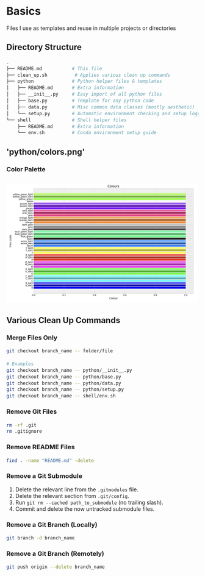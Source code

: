 # Basics

Files I use as templates and reuse in multiple projects or directories

## Directory Structure

```bash
.
├── README.md           # This file
├── clean_up.sh          # Applies various clean up commands
├── python              # Python helper files & templates
│   ├── README.md       # Extra information
│   ├── __init__.py     # Easy import of all python files
│   ├── base.py         # Template for any python code 
│   ├── data.py         # Misc common data classes (mostly aesthetic)
│   └── setup.py        # Automatic environment checking and setup logging
└── shell               # Shell helper files
    ├── README.md       # Extra information
    └── env.sh          # Conda environment setup guide
```

## 'python/colors.png'

### Color Palette

![Color Palette](python/colors.png)
---

## Various Clean Up Commands

### Merge Files Only

```bash
git checkout branch_name -- folder/file

# Examples
git checkout branch_name -- python/__init__.py
git checkout branch_name -- python/base.py
git checkout branch_name -- python/data.py
git checkout branch_name -- python/setup.py
git checkout branch_name -- shell/env.sh
```

### Remove Git Files

```bash
rm -rf .git
rm .gitignore
```

### Remove README Files

```bash
find . -name "README.md" -delete
```

### Remove a Git Submodule

1. Delete the relevant line from the `.gitmodules` file.
2. Delete the relevant section from `.git/config`.
3. Run `git rm --cached path_to_submodule` (no trailing slash).
4. Commit and delete the now untracked submodule files.

### Remove a Git Branch (Locally)

```bash
git branch -d branch_name
```

### Remove a Git Branch (Remotely)

```bash
git push origin --delete branch_name
```